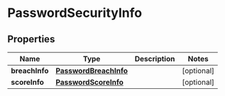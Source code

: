

# PasswordSecurityInfo


## Properties

| Name | Type | Description | Notes |
|------------ | ------------- | ------------- | -------------|
|**breachInfo** | [**PasswordBreachInfo**](PasswordBreachInfo.md) |  |  [optional] |
|**scoreInfo** | [**PasswordScoreInfo**](PasswordScoreInfo.md) |  |  [optional] |



